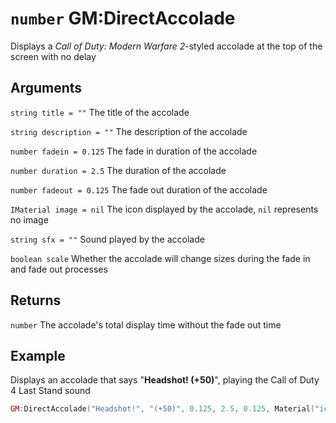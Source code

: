# `number` GM:DirectAccolade

Displays a *Call of Duty: Modern Warfare 2*-styled accolade at the top of the screen with no delay

## Arguments
`string title = ""` The title of the accolade

`string description = ""` The description of the accolade

`number fadein = 0.125` The fade in duration of the accolade

`number duration = 2.5` The duration of the accolade

`number fadeout = 0.125` The fade out duration of the accolade

`IMaterial image = nil` The icon displayed by the accolade, `nil` represents no image

`string sfx = ""` Sound played by the accolade

`boolean scale` Whether the accolade will change sizes during the fade in and fade out processes

## Returns
`number` The accolade's total display time without the fade out time

## Example
Displays an accolade that says "**Headshot! (+50)**", playing the Call of Duty 4 Last Stand sound
```lua
GM:DirectAccolade("Headshot!", "(+50)", 0.125, 2.5, 0.125, Material("icon16/user.png"), Sound("RONController.UI.LastStand"), true)
```